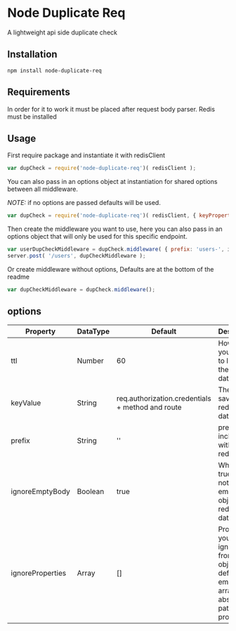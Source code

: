 Node Duplicate Req
==================

A lightweight api side duplicate check

Installation
--------------

```npm install node-duplicate-req```

Requirements
--------------

In order for it to work it must be placed after request body parser.
Redis must be installed

Usage
-----
First require package and instantiate it with redisClient
```javascript
var dupCheck = require('node-duplicate-req')( redisClient );
```
You can also pass in an options object at instantiation for shared options between all middleware.

*NOTE:* if no options are passed defaults will be used.
```javascript
var dupCheck = require('node-duplicate-req')( redisClient, { keyProperty: 'req.user.id', ttl: 30 } );
```
Then create the middleware you want to use, here you can also pass in an options object that will only be used for this specific endpoint.
```javascript
var userDupCheckMiddleware = dupCheck.middleware( { prefix: 'users-', ignoreProperties[ 'user.age', 'user.notes' } );
server.post( '/users', dupCheckMiddleware );
```
Or create middleware without options, Defaults are at the bottom of the readme
```javascript
var dupCheckMiddleware = dupCheck.middleware();
```

options
---------

| Property | DataType | Default | Description |
|----------|----------|---------|-------------|
| ttl      | Number | 60 | How long you want it to live in the redis database |
| keyValue | String | req.authorization.credentials + method and route| The key to save in the redis database |
| prefix   | String | '' | prefix to be included with each redis entry |
| ignoreEmptyBody | Boolean | true | When set to true it does not save empty object in redis database |
| ignoreProperties | Array | [] | Properties you want ignored from req object, default empty array. Give absolute path to property |